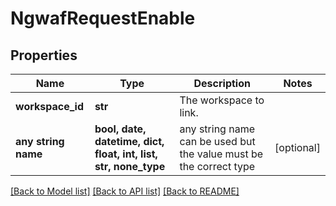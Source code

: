 # NgwafRequestEnable


## Properties
Name | Type | Description | Notes
------------ | ------------- | ------------- | -------------
**workspace_id** | **str** | The workspace to link. | 
**any string name** | **bool, date, datetime, dict, float, int, list, str, none_type** | any string name can be used but the value must be the correct type | [optional]

[[Back to Model list]](../README.md#documentation-for-models) [[Back to API list]](../README.md#documentation-for-api-endpoints) [[Back to README]](../README.md)


